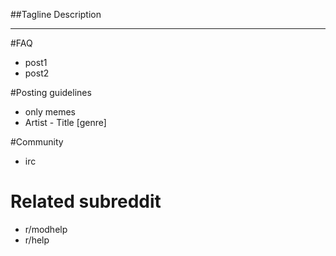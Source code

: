 ##Tagline
Description
***
#FAQ
 * post1
 * post2

#Posting guidelines
 * only memes
 * Artist - Title [genre]

#Community
 * irc

# Related subreddit
 * r/modhelp
 * r/help

